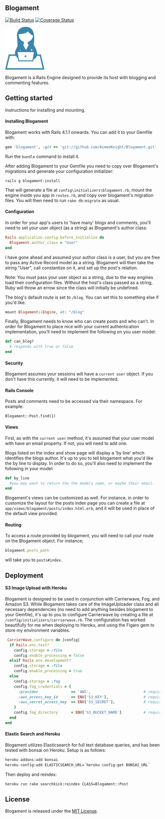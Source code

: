 ## Blogament

[![Build Status](https://travis-ci.org/AimeeKnight/Blogament.svg?branch=master)](https://travis-ci.org/AimeeKnight/Blogament.svg?branch=master)
[![Coverage Status](https://coveralls.io/repos/AimeeKnight/Blogament/badge.png?branch=master)](https://coveralls.io/r/AimeeKnight/Blogament?branch=master)

![Image](/blogament.png?raw=true)

Blogament is a Rails Engine designed to provide its host with blogging and commenting features.

## Getting started
Instructions for installing and mounting.

#### Installing Blogament
Blogament works with Rails 4.1.1 onwards. You can add it to your Gemfile with:

```ruby
gem 'blogament', :git => 'git://github.com/AimeeKnight/Blogament.git'
```
Run the `bundle` command to install it.   

After adding Blogament to your Gemfile you need to copy over
Blogament's migrations and generate your configuration initializer:

```console
rails g blogament:install
```

That will generate a file at `config\initializers\blogament.rb`,
mount the engine inside you app in `routes.rb`, and copy over
blogament's migration files.
You will then need to run `rake db:migrate` as usual.

#### Configuration
In order for your app's users to 'have many' blogs and comments, you'll need to set your 
user object (as a string) as Blogament's author class:

```ruby
Rails.application.config.before_initialize do
  Blogament.author_class = "User"
end
```

I have gone ahead and assumed your author class is a user,
but you are free to pass any Active Record model as a string.
Blogament will then take the string "User", call constantize
on it, and set up the post's relation.

Note: You must pass your user object as a string, due to the way engines load their 
configuration files. Without the host's class passed as a string, Ruby will throw an errow 
since the class will initially be undefined.

The blog's default route is set to `/blog`. You can set this to something else if you'd like.

```ruby
mount Blogament::Engine, at: "/blog"
```
Finally, Blogament needs to know who can create posts and who can't.
In order for Blogament to place nice with your current authentication
implementation, you'll need to implement the following on you user model:

```ruby
def can_blog?
  # responds with true or false
end
```
#### Security

Blogament assumes your sessions will have a `current user` object.
If you don't have this currently, it will need to be implemented.

#### Rails Console
Posts and comments need to be accessed via their namespace.
For example:

```console
Blogament::Post.find(1)
```

#### Views

First, as with the `current user` method, it's assumed that your user model
with have an email property. If not, you will need to add one.

Blogs listed on the index and show page will display a 'by line' which
identifies the blogs author. It's up to you to tell blogament what you'd like the by line to display.
In order to do so, you'll also need to implement the following in your model:

```ruby
def by_line
  #you may want to return the the models name, or maybe their email.
end
```

Blogament's views can be customized as well. For instance, in order to customize the layout for
the posts index page you can create a file at `app/views/blogament/posts/index.html.erb`,
and it will be used in place of the default view provided.

#### Routing
To access a route provided by blogament, you will need to call your route on the 
Blogament object. For instance; 

```ruby
blogament.posts_path
```

will take you to `posts#index`.


## Deployment

#### S3 Image Upload with Heroku

Blogament is designed to be used in conjunction with Carrierwave, Fog,
and Amazon S3. While Blogament takes care of the ImageUploader class and all 
necessary dependencies (no need to add anything besides blogament to your Gemfile), 
it's up to you to configure Carrierwave by creating a file at 
`/config/initializers/carrierwave.rb`. 
The configuration has worked beautifully
for me when deploying to Heroku, and using the Figaro
gem to store my environment variables.

```ruby
 CarrierWave.configure do |config|
  if Rails.env.test?
    config.storage = :file
    config.enable_processing = false
  elsif Rails.env.development?
    config.storage = :file
    config.enable_processing = true
  else
    config.storage = :fog
    config.fog_credentials = {
      :provider               => 'AWS',                        # required
      :aws_access_key_id      => ENV['S3_KEY'],                # required
      :aws_secret_access_key  => ENV['S3_SECRET'],             # required
    }
    config.fog_directory      = ENV['S3_BUCKET_NAME']          # required
  end
end
```

#### Elastic Search and  Heroku

Blogament utilizes Elasticsearch for full text database queries,
and has been tested with bonsai on Heroku.
Setup is as follows:

```sh
heroku addons:add bonsai
heroku config:add ELASTICSEARCH_URL=`heroku config:get BONSAI_URL`
```
Then deploy and reindex:

```sh
heroku run rake searchkick:reindex CLASS=Blogament::Post
```

## License

Blogament is released under the [MIT License](http://www.opensource.org/licenses/MIT).
